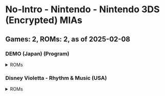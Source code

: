 # No-Intro - Nintendo - Nintendo 3DS (Encrypted) MIAs
## Games: 2, ROMs: 2, as of 2025-02-08
### DEMO (Japan) (Program)
<details>
<summary>ROMs</summary>

- DEMO (Japan) (Program).3ds, CRC: da62e936
</details>

### Disney Violetta - Rhythm & Music (USA)
<details>
<summary>ROMs</summary>

- Disney Violetta - Rhythm & Music (USA).3ds, CRC: d92159a8
</details>

